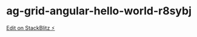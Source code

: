 # ag-grid-angular-hello-world-r8sybj

[Edit on StackBlitz ⚡️](https://stackblitz.com/edit/ag-grid-angular-hello-world-r8sybj)